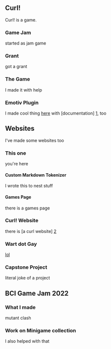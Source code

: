 ## Curl!
Curl! is a game.

### Game Jam
started as jam game

### Grant
got a grant

### The Game
I made it with help

### Emotiv Plugin
I made cool thing [here][0] with [documentation] [1], too


## Websites
I've made some websites too

### This one
you're here

#### Custom Markdown Tokenizer
I wrote this to nest stuff

#### Games Page
there is a games page

### Curl! Website
there is [a curl website] [2]

### Wart dot Gay
[lol][3]

### Capstone Project
literal joke of a project


## BCI Game Jam 2022
### What I made
mutant clash

### Work on Minigame collection
I also helped with that

[0]: https://github.com/tm-nielsen/CortexPlugin
[1]: https://bonspiel-games.gitbook.io/cortex-unity-plugin/
[2]: https://teamcurl.ca
[3]: https://wart.gay